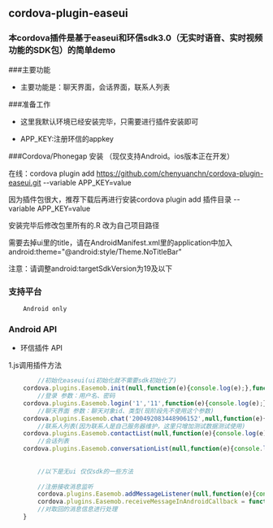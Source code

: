 ## cordova-plugin-easeui ##

### 本cordova插件是基于easeui和环信sdk3.0（无实时语音、实时视频功能的SDK包）的简单demo

###主要功能
		
 - 主要功能是：聊天界面，会话界面，联系人列表
	
###准备工作

 - 这里我默认环境已经安装完毕，只需要进行插件安装即可
  
 - APP_KEY:注册环信的appkey
		

###Cordova/Phonegap 安装 （现仅支持Android。ios版本正在开发）

   在线：cordova plugin add https://github.com/chenyuanchn/cordova-plugin-easeui.git --variable APP_KEY=value
    
   因为插件包很大，推荐下载后再进行安装cordova plugin add 插件目录 --variable APP_KEY=value
    
   安装完毕后修改包里所有的.R 改为自己项目路径
    
   需要去掉ui里的title，请在AndroidManifest.xml里的application中加入android:theme="@android:style/Theme.NoTitleBar" 
    
   注意：请调整android:targetSdkVersion为19及以下
   
### 支持平台

		Android only
		
### Android API

+ 环信插件 API
    		
1.js调用插件方法
```js
		//初始化easeui(ui初始化就不需要sdk初始化了)
  	cordova.plugins.Easemob.init(null,function(e){console.log(e);},function(e){console.log(e);});
		//登录 参数：用户名、密码
    cordova.plugins.Easemob.login('1','11',function(e){console.log(e);},function(e){console.log(e);});
		//聊天界面 参数：聊天对象id、类型(现阶段先不使用这个参数)
  	cordova.plugins.Easemob.chat('200492083448906152',null,function(e){console.log(e);},function(e){console.log(e);});
		//联系人列表(因为联系人是自己服务器维护，这里只增加测试数据测试使用)
  	cordova.plugins.Easemob.contactList(null,function(e){console.log(e);},function(e){console.log(e);});
		//会话列表
  	cordova.plugins.Easemob.conversationList(null,function(e){console.log(e);},function(e){console.log(e);});
		
		
		//以下是无ui 仅仅sdk的一些方法
		
		//注册接收消息监听
		cordova.plugins.Easemob.addMessageListener(null,function(e){console.log(e);},function(e){console.log(e);});
		cordova.plugins.Easemob.receiveMessageInAndroidCallback = function(data){
    	//对取回的消息信息进行处理   	
    }
		
	
		  
```